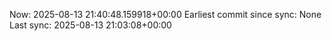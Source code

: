 Now: 2025-08-13 21:40:48.159918+00:00 Earliest commit since sync: None Last sync: 2025-08-13 21:03:08+00:00
